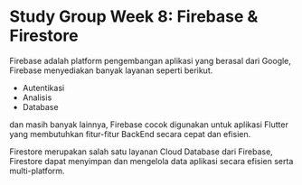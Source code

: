# Study Group Week 8: Firebase & Firestore

Firebase adalah platform pengembangan aplikasi yang berasal dari Google, Firebase menyediakan banyak layanan seperti berikut.

- Autentikasi
- Analisis
- Database

dan masih banyak lainnya, Firebase cocok digunakan untuk aplikasi Flutter yang membutuhkan fitur-fitur BackEnd secara cepat dan efisien.

Firestore merupakan salah satu layanan Cloud Database dari Firebase, Firestore dapat menyimpan dan mengelola data aplikasi secara efisien serta multi-platform.
